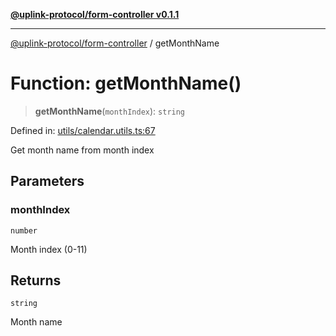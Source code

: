 [**@uplink-protocol/form-controller v0.1.1**](../README.md)

***

[@uplink-protocol/form-controller](../globals.md) / getMonthName

# Function: getMonthName()

> **getMonthName**(`monthIndex`): `string`

Defined in: [utils/calendar.utils.ts:67](https://github.com/jmkcoder/uplink-protocol-calendar/blob/38fef3d5c9ea8d85876f78e9f7a77f710bb13ac6/src/utils/calendar.utils.ts#L67)

Get month name from month index

## Parameters

### monthIndex

`number`

Month index (0-11)

## Returns

`string`

Month name
